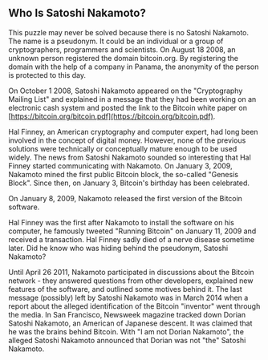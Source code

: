 ## Who Is Satoshi Nakamoto?

This puzzle may never be solved because there is no Satoshi Nakamoto. The name is a pseudonym. It could be an individual or a group of cryptographers, programmers and scientists. On August 18 2008, an unknown person registered the domain bitcoin.org. By registering the domain with the help of a company in Panama, the anonymity of the person is protected to this day.

On October 1 2008, Satoshi Nakamoto appeared on the "Cryptography Mailing List" and explained in a message that they had been working on an electronic cash system and posted the link to the Bitcoin white paper on [https://bitcoin.org/bitcoin.pdf](https://bitcoin.org/bitcoin.pdf).

Hal Finney, an American cryptography and computer expert, had long been involved in the concept of digital money. However, none of the previous solutions were technically or conceptually mature enough to be used widely. The news from Satoshi Nakamoto sounded so interesting that Hal Finney started communicating with Nakamoto. On January 3, 2009, Nakamoto mined the first public Bitcoin block, the so-called "Genesis Block". Since then, on January 3, Bitcoin's birthday has been celebrated. 

On January 8, 2009, Nakamoto released the first version of the Bitcoin software. 

Hal Finney was the first after Nakamoto to install the software on his computer, he famously tweeted "Running Bitcoin" on January 11, 2009 and received a transaction. Hal Finney sadly died of a nerve disease sometime later. Did he know who was hiding behind the pseudonym, Satoshi Nakamoto?

Until April 26 2011, Nakamoto participated in discussions about the Bitcoin network - they answered questions from other developers, explained new features of the software, and outlined some motives behind it. The last message (possibly) left by Satoshi Nakamoto was in March 2014 when a report about the alleged identification of the Bitcoin "inventor" went through the media. In San Francisco, Newsweek magazine tracked down Dorian Satoshi Nakamoto, an American of Japanese descent. It was claimed that he was the brains behind Bitcoin. With "I am not Dorian Nakamoto", the alleged Satoshi Nakamoto announced that Dorian was not "the" Satoshi Nakamoto.

